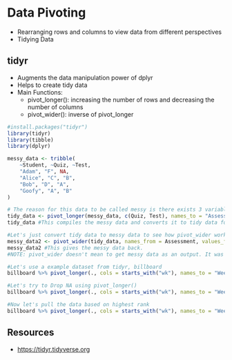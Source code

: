# Data Pivoting
- Rearranging rows and columns to view data from different perspectives
- Tidying Data

## tidyr
- Augments the data manipulation power of dplyr
- Helps to create tidy data
- Main Functions:
  - pivot_longer(): increasing the number of rows and decreasing the number of columns
  - pivot_wider(): inverse of pivot_longer

```r
#install.packages("tidyr")
library(tidyr)
library(tibble)
library(dplyr)

messy_data <- tribble(
    ~Student, ~Quiz, ~Test,
    "Adam", "F", NA,
    "Alice", "C", "B",
    "Bob", "D", "A",
    "Goofy", "A", "B"
)

# The reason for this data to be called messy is there exists 3 variables namely, Student name, Grade and Assessment type, also grade is spread along multiple columns too.
tidy_data <- pivot_longer(messy_data, c(Quiz, Test), names_to = "Assessment", values_to = "Grades")
tidy_data #This compiles the messy data and converts it to tidy data format. name_to = gives the name to columns compiled and values_to gives name to the values of the column compiled

#Let's just convert tidy data to messy data to see how pivot_wider works
messy_data2 <- pivot_wider(tidy_data, names_from = Assessment, values_from = Grades)
messy_data2 #This gives the messy data back. 
#NOTE: pivot_wider doesn't mean to get messy data as an output. It was just used for example.

#Let's use a example dataset from tidyr, billboard
billboard %>% pivot_longer(., cols = starts_with("wk"), names_to = "Week", values_to = "Rank") %>% filter(., Rank != "NA")

#Let's try to Drop NA using pivot_longer()
billboard %>% pivot_longer(., cols = starts_with("wk"), names_to = "Week", values_to = "Rank", values_drop_na = T) #Previous line of code and this give the same output

#Now let's pull the data based on highest rank
billboard %>% pivot_longer(., cols = starts_with("wk"), names_to = "Week", values_to = "Rank", values_drop_na = T) %>% group_by(., track) %>% summarize(., highest_rank = min(Rank), week = Week) %>% arrange(highest_rank)
```

## Resources
- https://tidyr.tidyverse.org